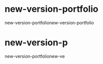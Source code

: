 # new-version-portfolio
new-version-portfolionew-version-portfolio
# new-version-p
new-version-portfolionew-ve
